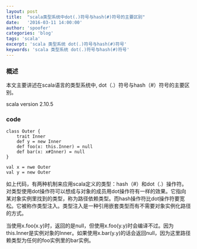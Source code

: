 ```yaml
---
layout: post
title:  "scala类型系统中dot(.)符号与hash(#)符号的主要区别"
date:   '2016-03-11 14:00:00'
author: 'spoofer'
categories: 'blog'
tags: 'scala'
excerpt: 'scala 类型系统 dot(.)符号与hash(#)符号'
keywords: 'scala 类型系统 dot(.)符号与hash(#)符号'
---
```


### 概述

本文主要讲述在scala语言的类型系统中, dot（.）符号与hash（#）符号的主要区别。

scala version 2.10.5

<!--more-->

### code

```
class Outer {
    trait Inner
    def y = new Inner
    def foo(x: this.Inner) = null
    def bar(x: x#Inner) = null
}

val x = nwe Outer
﻿val y = new Outer

```

如上代码，有两种机制来应用scala定义的类型：hash（#）和dot（.）操作符。对类型使用dot操作符可以想成与对象的成员用dot操作符有一样的效果。它指向某对象实例里找到的类型，称为路径依赖类型。而hash操作符比dot操作符要宽松。它被称作类型注入。类型注入是一种引用嵌套类型而有不需要对象实例化路径的方式。

当使用x.foo(x.y)时，返回的是null，但使用x.foo(y.y)时会编译不过。因为this.Inner是实例对象的Inner。如果使用x.bar(y.y)的话会返回null，因为这里路径赖类型为任何的foo实例里的bar实例。
